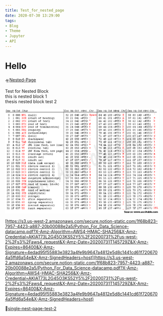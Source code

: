 ```yaml
---
title: Test_for_nested_page
date: 2020-07-30 13:29:00
tags:
- Blog
- Theme
- Jupyter
- API
---
```

# Hello

🛸[Nested-Page](./Notion_Exporter_Output/Test_for_nested_page/subpage/Nested-Page.md)

Test for Nested Block  
	this is nested block 1  
		thesis nested block test 2  

![./Notion_Exporter_Output/Test_for_nested_page/image/img_1.png](./Notion_Exporter_Output/Test_for_nested_page/image/img_1.png)

[https://s3.us-west-2.amazonaws.com/secure.notion-static.com/1f68b823-7957-4423-a887-20b00088e2a5/Python_For_Data_Science-datacamp.pdf?X-Amz-Algorithm=AWS4-HMAC-SHA256&X-Amz-Credential=AKIAT73L2G45O3KS52Y5%2F20200731%2Fus-west-2%2Fs3%2Faws4_request&X-Amz-Date=20200731T145729Z&X-Amz-Expires=86400&X-Amz-Signature=4edad95f55883e3823a4fe9b9647a4812e5d8c1441cd61f7206704a5ffd6a54e&X-Amz-SignedHeaders=host](https://s3.us-west-2.amazonaws.com/secure.notion-static.com/1f68b823-7957-4423-a887-20b00088e2a5/Python_For_Data_Science-datacamp.pdf?X-Amz-Algorithm=AWS4-HMAC-SHA256&X-Amz-Credential=AKIAT73L2G45O3KS52Y5%2F20200731%2Fus-west-2%2Fs3%2Faws4_request&X-Amz-Date=20200731T145729Z&X-Amz-Expires=86400&X-Amz-Signature=4edad95f55883e3823a4fe9b9647a4812e5d8c1441cd61f7206704a5ffd6a54e&X-Amz-SignedHeaders=host)

🚋[single-nest-page-test-2](./Notion_Exporter_Output/Test_for_nested_page/subpage/single-nest-page-test-2.md)

